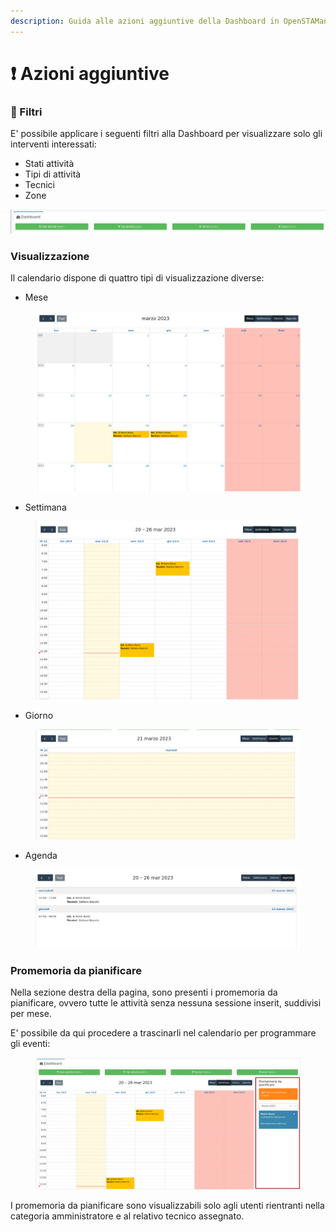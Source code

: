 ```yaml
---
description: Guida alle azioni aggiuntive della Dashboard in OpenSTAManager
---
```


# ❗ Azioni aggiuntive

### 🔦 Filtri

E' possibile applicare i seguenti filtri alla Dashboard per visualizzare solo gli interventi interessati:

* Stati attività
* Tipi di attività
* Tecnici
* Zone

![](<../../../.gitbook/assets/immagine (536).png>)

### Visualizzazione

Il calendario dispone di quattro tipi di visualizzazione diverse:

* Mese

<figure><img src="../../../.gitbook/assets/immagine (80).png" alt=""><figcaption></figcaption></figure>

* Settimana

<figure><img src="../../../.gitbook/assets/immagine (393).png" alt=""><figcaption></figcaption></figure>

* Giorno

<figure><img src="../../../.gitbook/assets/immagine (355).png" alt=""><figcaption></figcaption></figure>

* Agenda

<figure><img src="../../../.gitbook/assets/immagine (244).png" alt=""><figcaption></figcaption></figure>

### Promemoria da pianificare

Nella sezione destra della pagina, sono presenti i promemoria da pianificare, ovvero tutte le attività senza nessuna sessione inserit, suddivisi per mese.

E' possibile da qui procedere a trascinarli nel calendario per programmare gli eventi:

<figure><img src="../../../.gitbook/assets/immagine (645).png" alt=""><figcaption></figcaption></figure>

I promemoria da pianificare sono visualizzabili solo agli utenti rientranti nella categoria amministratore e al relativo tecnico assegnato.
